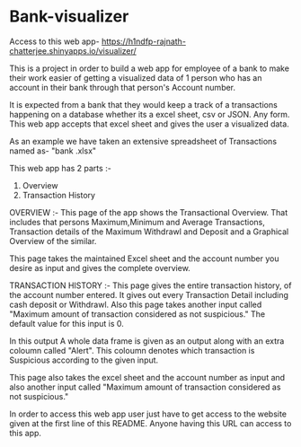 # Bank-visualizer

Access to this web app- https://h1ndfp-rajnath-chatterjee.shinyapps.io/visualizer/ 

This is a project in order to build a web app for employee of a bank to make their work easier of getting a visualized data 
of 1 person who has an account in their bank through that person's Account number.

It is expected from a bank that they would keep a track of a transactions happening on a database whether its a excel sheet, csv or JSON. Any form.
This web app accepts that excel sheet and gives the user a visualized data.

As an example we have taken an extensive spreadsheet of Transactions named as- "bank .xlsx"

This web app has 2 parts :- 
1. Overview
2. Transaction History

OVERVIEW :- 
This page of the app shows the Transactional Overview. That includes that persons Maximum,Minimum and Average Transactions, Transaction details of the 
Maximum Withdrawl and Deposit and a Graphical Overview of the similar.

This page takes the maintained Excel sheet and the account number you desire as input and gives the complete overview.

TRANSACTION HISTORY :-
This page gives the entire transaction history, of the account number entered. It gives out every Transaction Detail including cash deposit or Withdrawl.
Also this page takes another input called "Maximum amount of transaction considered as not suspicious." The default value for this input is 0.

In this output A whole data frame is given as an output along with an extra coloumn called "Alert". This coloumn denotes which transaction is Suspicious according 
to the given input.

This page also takes the excel sheet and the account number as input and also another input called "Maximum amount of transaction considered as not suspicious."

In order to access this web app user just have to get access to the website given at the first line of this README. Anyone having this URL can access to this app.
